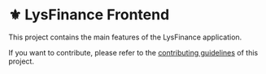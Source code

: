 # ⚜️ LysFinance Frontend

This project contains the main features of the LysFinance application.

If you want to contribute, please refer to the [contributing guidelines](./CONTRIBUTING.md) of this project.
